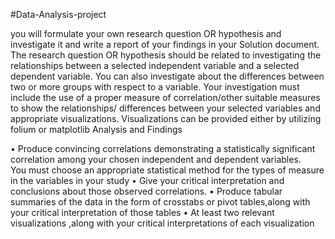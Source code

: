 #Data-Analysis-project

you will formulate your own research question OR hypothesis and investigate it and write a report of your findings in your Solution document.  The research question OR hypothesis should be related to investigating the relationships between a selected independent variable and a selected dependent variable. You can also investigate about the differences between two or more groups with respect to a variable.
Your investigation must include the use of a proper measure of correlation/other suitable measures to show the relationships/ differences between your selected variables and appropriate visualizations. Visualizations can be provided either by utilizing folium or matplotlib
 	Analysis and Findings 
  
•	Produce convincing correlations demonstrating a statistically significant correlation among your chosen independent and dependent variables.  
You must choose an appropriate statistical method for the types of measure in the variables in your study 
•	Give your critical interpretation and conclusions about those observed correlations. 
•	Produce tabular summaries of the data in the form of crosstabs or pivot tables,along with your critical interpretation of those tables
•	At least two relevant visualizations ,along with your critical interpretations of each visualization 
